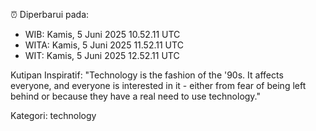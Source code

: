 ⏰ Diperbarui pada:
- WIB: Kamis, 5 Juni 2025 10.52.11 UTC
- WITA: Kamis, 5 Juni 2025 11.52.11 UTC
- WIT: Kamis, 5 Juni 2025 12.52.11 UTC

Kutipan Inspiratif:
"Technology is the fashion of the '90s. It affects everyone, and everyone is interested in it - either from fear of being left behind or because they have a real need to use technology."


Kategori: technology


